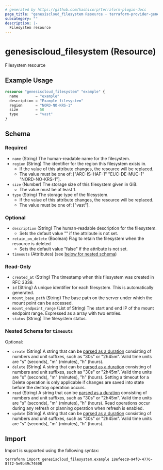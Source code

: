 ```yaml
---
# generated by https://github.com/hashicorp/terraform-plugin-docs
page_title: "genesiscloud_filesystem Resource - terraform-provider-genesiscloud"
subcategory: ""
description: |-
  Filesystem resource
---
```


# genesiscloud_filesystem (Resource)

Filesystem resource

## Example Usage

```terraform
resource "genesiscloud_filesystem" "example" {
  name        = "example"
  description = "Example filesystem"
  region      = "NORD-NO-KRS-1"
  size        = 50
  type        = "vast"
}
```

<!-- schema generated by tfplugindocs -->
## Schema

### Required

- `name` (String) The human-readable name for the filesystem.
- `region` (String) The identifier for the region this filesystem exists in.
  - If the value of this attribute changes, the resource will be replaced.
  - The value must be one of: ["ARC-IS-HAF-1" "EUC-DE-MUC-1" "NORD-NO-KRS-1"].
- `size` (Number) The storage size of this filesystem given in GiB.
  - The value must be at least 1.
- `type` (String) The storage type of the filesystem.
  - If the value of this attribute changes, the resource will be replaced.
  - The value must be one of: ["vast"].

### Optional

- `description` (String) The human-readable description for the filesystem.
  - Sets the default value "" if the attribute is not set.
- `retain_on_delete` (Boolean) Flag to retain the filesystem when the resource is deleted
  - Sets the default value "false" if the attribute is not set.
- `timeouts` (Attributes) (see [below for nested schema](#nestedatt--timeouts))

### Read-Only

- `created_at` (String) The timestamp when this filesystem was created in RFC 3339.
- `id` (String) A unique identifier for each filesystem. This is automatically generated.
- `mount_base_path` (String) The base path on the server under which the mount point can be accessed.
- `mount_endpoint_range` (List of String) The start and end IP of the mount endpoint range. Expressed as a array with two entries.
- `status` (String) The filesystem status.

<a id="nestedatt--timeouts"></a>
### Nested Schema for `timeouts`

Optional:

- `create` (String) A string that can be [parsed as a duration](https://pkg.go.dev/time#ParseDuration) consisting of numbers and unit suffixes, such as "30s" or "2h45m". Valid time units are "s" (seconds), "m" (minutes), "h" (hours).
- `delete` (String) A string that can be [parsed as a duration](https://pkg.go.dev/time#ParseDuration) consisting of numbers and unit suffixes, such as "30s" or "2h45m". Valid time units are "s" (seconds), "m" (minutes), "h" (hours). Setting a timeout for a Delete operation is only applicable if changes are saved into state before the destroy operation occurs.
- `read` (String) A string that can be [parsed as a duration](https://pkg.go.dev/time#ParseDuration) consisting of numbers and unit suffixes, such as "30s" or "2h45m". Valid time units are "s" (seconds), "m" (minutes), "h" (hours). Read operations occur during any refresh or planning operation when refresh is enabled.
- `update` (String) A string that can be [parsed as a duration](https://pkg.go.dev/time#ParseDuration) consisting of numbers and unit suffixes, such as "30s" or "2h45m". Valid time units are "s" (seconds), "m" (minutes), "h" (hours).

## Import

Import is supported using the following syntax:

```shell
terraform import genesiscloud_filesystem.example 18efeec8-94f0-4776-8ff2-5e9b49c74608
```
